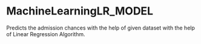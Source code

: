 # MachineLearningLR_MODEL
Predicts the admission chances with the help of given dataset with the help of Linear Regression Algorithm.
